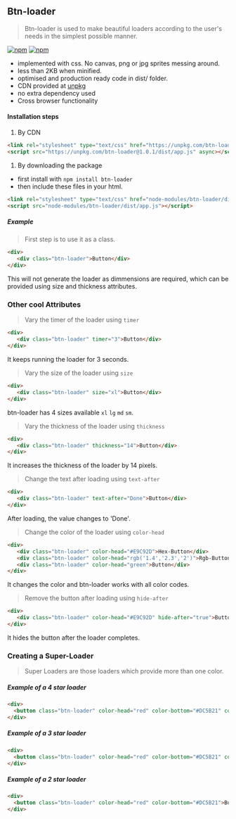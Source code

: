 ## Btn-loader

>Btn-loader is used to make beautiful loaders according to the user's needs in the simplest possible manner.

[![npm](https://img.shields.io/npm/dm/btn-loader.svg?style=flat-square)](https://www.npmjs.com/package/btn-loader)
[![npm](https://img.shields.io/npm/v/btn-loader.svg?style=flat-square)](https://www.npmjs.com/package/btn-loader)

- implemented with css. No canvas, png or jpg sprites messing around.
- less than 2KB when minified.
- optimised and production ready code in dist/ folder. 
- CDN provided at [unpkg](https://unpkg.com/btn-loader@1.0.1/dist/)
- no extra dependency used 
- Cross browser functionality

#### Installation steps

1) By CDN
```html
<link rel="stylesheet" type="text/css" href="https://unpkg.com/btn-loader@1.0.1/dist/app.css">
<script src="https://unpkg.com/btn-loader@1.0.1/dist/app.js" async></script>
```

1) By downloading the package

* first install with `npm install btn-loader` 
* then include these files in your html.

```html
<link rel="stylesheet" type="text/css" href="node-modules/btn-loader/dist/app.css">
<script src="node-modules/btn-loader/dist/app.js"></script>
```

##### Example

>First step is to use it as a class.

```html
<div>
   <div class="btn-loader">Button</div>
</div>
```
This will not generate the loader as dimmensions are required, which can be provided using size and thickness attributes.

### Other cool Attributes

>Vary the timer of the loader using ```timer```

```html
<div>
   <div class="btn-loader" timer="3">Button</div>
</div>
```
It keeps running the loader for 3 seconds.

>Vary the size of the loader using ```size```

```html
<div>
   <div class="btn-loader" size="xl">Button</div>
</div>
```
btn-loader has 4 sizes available
```xl```
```lg```
```md```
```sm```.

>Vary the thickness of the loader using ```thickness```

```html
<div>
   <div class="btn-loader" thickness="14">Button</div>
</div>
```
It increases the thickness of the loader by 14 pixels.


>Change the text after loading using ```text-after```

```html
<div>
   <div class="btn-loader" text-after="Done">Button</div>
</div>
```
After loading, the value changes to 'Done'.


>Change the color of the loader using ```color-head```

```html
<div>
   <div class="btn-loader" color-head="#E9C92D">Hex-Button</div>
   <div class="btn-loader" color-head="rgb('1.4','2.3','2')">Rgb-Button</div>
   <div class="btn-loader" color-head="green">Button</div>
</div>
```
It changes the color and btn-loader works with all color codes.


>Remove the button after loading using ```hide-after```

```html
<div>
   <div class="btn-loader" color-head="#E9C92D" hide-after="true">Button</div>
</div>
```
It hides the button after the loader completes.


### Creating a Super-Loader
> Super Loaders are those loaders which provide more than one color.

##### Example of a 4 star loader

```html
<div>
  <button class="btn-loader" color-head="red" color-bottom="#DC5B21" color-left="#70AB8F" color-right="#383127">Button</button>
</div>
```
##### Example of a 3 star loader

```html
<div>
  <button class="btn-loader" color-head="red" color-bottom="#DC5B21" color-left="#70AB8F">Button</button>
</div>
```
##### Example of a 2 star loader

```html
<div>
  <button class="btn-loader" color-head="red" color-bottom="#DC5B21">Button</button>
</div>
```
